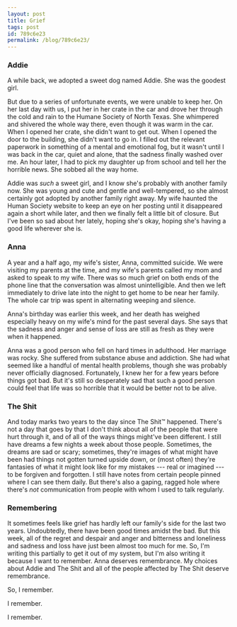 ```yaml
---
layout: post
title: Grief
tags: post
id: 789c6e23
permalink: /blog/789c6e23/
---
```


### Addie

A while back, we adopted a sweet dog named Addie. She was the goodest girl.

But due to a series of unfortunate events, we were unable to keep her. On her last day with us, I put her in her crate in the car and drove her through the cold and rain to the Humane Society of North Texas. She whimpered and shivered the whole way there, even though it was warm in the car. When I opened her crate, she didn't want to get out. When I opened the door to the building, she didn't want to go in. I filled out the relevant paperwork in something of a mental and emotional fog, but it wasn't until I was back in the car, quiet and alone, that the sadness finally washed over me. An hour later, I had to pick my daughter up from school and tell her the horrible news. She sobbed all the way home.

Addie was *such* a sweet girl, and I know she's probably with another family now. She was young and cute and gentle and well-tempered, so she almost certainly got adopted by another family right away. My wife haunted the Human Society website to keep an eye on her posting until it disappeared again a short while later, and then we finally felt a little bit of closure. But I've been so sad about her lately, hoping she's okay, hoping she's having a good life wherever she is.

### Anna

A year and a half ago, my wife's sister, Anna, committed suicide. We were visiting my parents at the time, and my wife's parents called my mom and asked to speak to my wife. There was so much grief on both ends of the phone line that the conversation was almost unintelligible. And then we left immediately to drive late into the night to get home to be near her family. The whole car trip was spent in alternating weeping and silence.

Anna's birthday was earlier this week, and her death has weighed especially heavy on my wife's mind for the past several days. She says that the sadness and anger and sense of loss are still as fresh as they were when it happened.

Anna was a good person who fell on hard times in adulthood. Her marriage was rocky. She suffered from substance abuse and addiction. She had what seemed like a handful of mental health problems, though she was probably never officially diagnosed. Fortunately, I knew her for a few years before things got bad. But it's still so desperately sad that such a good person could feel that life was so horrible that it would be better not to be alive.

### The Shit

And today marks two years to the day since The Shit&trade; happened. There's not a day that goes by that I don't think about all of the people that were hurt through it, and of all of the ways things might've been different. I still have dreams a few nights a week about those people. Sometimes, the dreams are sad or scary; sometimes, they're images of what might have been had things not gotten turned upside down, or (most often) they're fantasies of what it might look like for my mistakes --- real or imagined --- to be forgiven and forgotten. I still have notes from certain people pinned where I can see them daily. But there's also a gaping, ragged hole where there's *not* communication from people with whom I used to talk regularly.

### Remembering

It sometimes feels like grief has hardly left our family's side for the last two years. Undoubtedly, there have been good times amidst the bad. But this week, all of the regret and despair and anger and bitterness and loneliness and sadness and loss have just been almost too much for me. So, I'm writing this partially to get it out of my system, but I'm also writing it because I want to remember. Anna deserves remembrance. My choices about Addie and The Shit and all of the people affected by The Shit deserve remembrance.

So, I remember.

I remember.

I remember.
